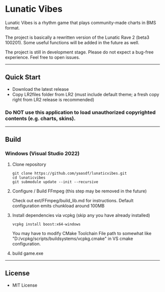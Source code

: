 # Lunatic Vibes

Lunatic Vibes is a rhythm game that plays community-made charts in BMS format.

The project is basically a rewritten version of the Lunatic Rave 2 (beta3 100201). Some useful functions will be added in the future as well.

The project is still in development stage. Please do not expect a bug-free experience. Feel free to open issues.

---------------

## Quick Start

* Download the latest release
* Copy LR2files folder from LR2 (must include default theme; a fresh copy right from LR2 release is recommended)

### **Do NOT use this application to load unauthorized copyrighted contents (e.g. charts, skins).**

---------------

## Build

### Windows (Visual Studio 2022)

1. Clone repository
    ```
    git clone https://github.com/yaasdf/lunaticvibes.git
    cd lunaticvibes
    git submodule update --init --recursive
    ```

2. Configure / Build FFmpeg (this step may be removed in the future)

    Check out ext/FFmpeg/build_lib.md for instructions. Default configuration emits chunkload around 100MB

3. Install dependencies via vcpkg (skip any you have already installed)
    ```
    vcpkg install boost:x64-windows
    ```
    You may have to modify CMake Toolchain File path to somewhat like "D:/vcpkg/scripts/buildsystems/vcpkg.cmake" in VS cmake configuration.

4. build game.exe

---------------

## 
License
-
* MIT License